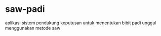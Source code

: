 # saw-padi
aplikasi sistem pendukung keputusan untuk menentukan bibit padi unggul menggunakan metode saw
